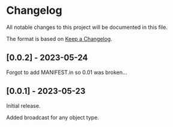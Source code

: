 # Changelog

All notable changes to this project will be documented in this file.

The format is based on [Keep a Changelog](https://keepachangelog.com/en/1.0.0/).

## [0.0.2] - 2023-05-24

Forgot to add MANIFEST.in so 0.01 was broken...

## [0.0.1] - 2023-05-23

Initial release.

Added broadcast for any object type.
